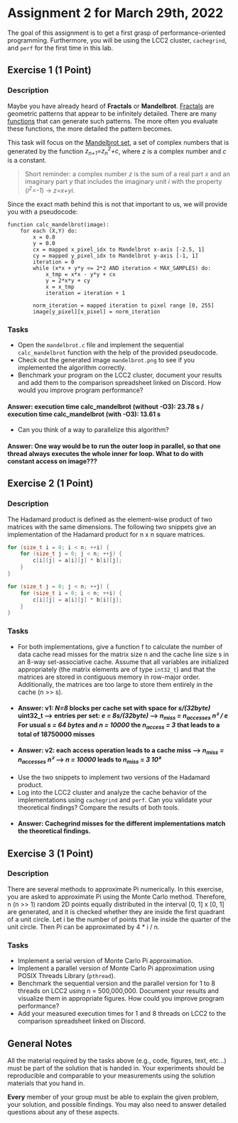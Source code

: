 # Assignment 2 for March 29th, 2022

The goal of this assignment is to get a first grasp of performance-oriented programming. Furthermore, you will be using the LCC2 cluster, `cachegrind`, and `perf` for the first time in this lab.

## Exercise 1 (1 Point)

### Description

Maybe you have already heard of **Fractals** or **Mandelbrot**. [Fractals](https://en.wikipedia.org/wiki/Fractal) are geometric patterns that appear to be infinitely detailed. There are many [functions](https://en.wikipedia.org/wiki/List_of_fractals_by_Hausdorff_dimension) that can generate such patterns. The more often you evaluate these functions, the more detailed the pattern becomes. 

This task will focus on the [Mandelbrot set](https://en.wikipedia.org/wiki/Mandelbrot_set), a set of complex numbers that is generated by the function *z<sub>n+1</sub>=z<sub>n</sub><sup>2</sup>+c*, where *z* is a complex number and *c* is a constant. 
> Short reminder: a complex number *z* is the sum of a real part *x* and an imaginary part *y* that includes the imaginary unit *i* with the property (*i<sup>2</sup>=-1*) &rarr; *z=x+yi*.


Since the exact math behind this is not that important to us, we will provide you with a pseudocode:

```
function calc_mandelbrot(image): 
    for each (X,Y) do:
        x = 0.0
        y = 0.0
        cx = mapped x_pixel_idx to Mandelbrot x-axis [-2.5, 1]
        cy = mapped y_pixel_idx to Mandelbrot y-axis [-1, 1]
        iteration = 0
        while (x*x + y*y <= 2*2 AND iteration < MAX_SAMPLES) do:
            x_tmp = x*x - y*y + cx
            y = 2*x*y + cy
            x = x_tmp
            iteration = iteration + 1

        norm_iteration = mapped iteration to pixel range [0, 255]
        image[y_pixel][x_pixel] = norm_iteration
```

### Tasks

- Open the `mandelbrot.c` file and implement the sequential `calc_mandelbrot` function with the help of the provided pseudocode.
- Check out the generated image `mandelbrot.png` to see if you implemented the algorithm correctly. 
- Benchmark your program on the LCC2 cluster, document your results and add them to the comparison spreadsheet linked on Discord. How would you improve program performance?
#### Answer: execution time calc_mandelbrot (without -O3): 23.78 s / execution time calc_mandelbrot (with -O3): 13.61 s
- Can you think of a way to parallelize this algorithm?
#### Answer: One way would be to run the outer loop in parallel, so that one thread always executes the whole inner for loop.  What to do with constant access on image???

## Exercise 2 (1 Point)

### Description

The Hadamard product is defined as the element-wise product of two matrices with the same dimensions. The following two snippets give an implementation of the Hadamard product for n x n square matrices.

```C
for (size_t i = 0; i < n; ++i) {
    for (size_t j = 0; j < n; ++j) {
        c[i][j] = a[i][j] * b[i][j];
    }
}
```

```C
for (size_t j = 0; j < n; ++j) {
    for (size_t i = 0; i < n; ++i) {
        c[i][j] = a[i][j] * b[i][j];
    }
}
```

### Tasks

- For both implementations, give a function f to calculate the number of data cache read misses for the matrix size n and the cache line size s in an 8-way set-associative cache. Assume that all variables are initialized appropriately (the matrix elements are of type `int32_t`) and that the matrices are stored in contiguous memory in row-major order. Additionally, the matrices are too large to store them entirely in the cache (n >> s).
- #### Answer: v1: *N=8* blocks per cache set with space for *s/(32byte)* uint32_t --> entries per set: *e = 8s/(32byte)* --> *n<sub>miss</sub> = n<sub>accesses* *n² / e* For usual *s = 64 bytes* and *n = 10000* the *n<sub>access* *= 3* that leads to a total of 18750000 misses
- #### Answer: v2: each access operation leads to a cache miss --> *n<sub>miss</sub> = n<sub>accesses<sub>* *<dot>n²* --> *n = 10000* leads to *n<sub>miss</sub>* = *3 <dot>10⁸*
- Use the two snippets to implement two versions of the Hadamard product.
- Log into the LCC2 cluster and analyze the cache behavior of the implementations using `cachegrind` and `perf`. Can you validate your theoretical findings? Compare the results of both tools.
- #### Answer: Cachegrind misses for the different implementations match the theoretical findings.



## Exercise 3 (1 Point)

### Description

There are several methods to approximate Pi numerically. In this exercise, you are asked to approximate Pi using the Monte Carlo method. Therefore, n (n >> 1) random 2D points equally distributed in the interval [0, 1] x [0, 1] are generated, and it is checked whether they are inside the first quadrant of a unit circle. Let i be the number of points that lie inside the quarter of the unit circle. Then Pi can be approximated by 4 \* i / n.

### Tasks

- Implement a serial version of Monte Carlo Pi approximation.
- Implement a parallel version of Monte Carlo Pi approximation using POSIX Threads Library (`pthread`).
- Benchmark the sequential version and the parallel version for 1 to 8 threads on LCC2 using n = 500,000,000. Document your results and visualize them in appropriate figures. How could you improve program performance?
- Add your measured execution times for 1 and 8 threads on LCC2 to the comparison spreadsheet linked on Discord.

## General Notes

All the material required by the tasks above (e.g., code, figures, text, etc...) must be part of the solution that is handed in. Your experiments should be reproducible and comparable to your measurements using the solution materials that you hand in.

**Every** member of your group must be able to explain the given problem, your solution, and possible findings. You may also need to answer detailed questions about any of these aspects.
